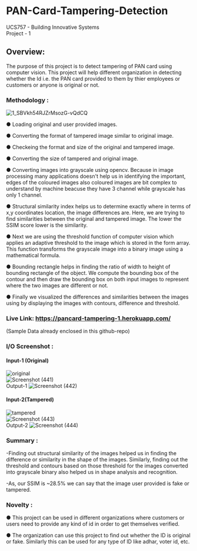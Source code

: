 # PAN-Card-Tampering-Detection #

UCS757 - Building Innovative Systems <br>
Project - 1 <br>

## Overview: ##
The purpose of this project is to detect tampering of PAN card using computer vision. This project will help different organization in detecting whether the Id i.e. the PAN card provided to them by thier employees or customers or anyone is original or not.

### Methodology : <br/> ###
![1_SBVkh54RJZrMsozG-vQdCQ](https://user-images.githubusercontent.com/48948891/134335724-93e8100e-0c52-4b9e-a1e9-0372769d1eb5.png)<br>

● Loading original and user provided images.<br>

● Converting the format of tampered image similar to original image.<br>

● Checkeing the format and size of the original and tampered image.<br>

● Converting the size of tampered and original image.<br>

● Converting images into grayscale using opencv. Because in image processing many applications doesn't help us in identifying the important, edges of the coloured images also coloured images are bit complex to understand by machine beacuse they have 3 channel while grayscale has only 1 channel.<br>

● Structural similarity index helps us to determine exactly where in terms of x,y coordinates location, the image differences are. Here, we are trying to find similarities between the original and tampered image. The lower the SSIM score lower is the similarity.<br>

● Next we are using the threshold function of computer vision which applies an adaptive threshold to the image which is stored in the form array. This function transforms the grayscale image into a binary image using a mathematical formula.<br>

● Bounding rectangle helps in finding the ratio of width to height of bounding rectangle of the object. We compute the bounding box of the contour and then draw the bounding box on both input images to represent where the two images are different or not.<br>

● Finally we visualized the differences and similarities between the images using by displaying the images with contours, difference and threshold.<br>

### Live Link: https://pancard-tampering-1.herokuapp.com/ ###
(Sample Data already enclosed in this github-repo)

### I/O Screenshot :<br/> ###
#### Input-1 (Original) ####
![original](https://user-images.githubusercontent.com/48948891/133932760-89f3f757-5551-4511-bc8b-7ecdc1397017.jpg)
<br>
![Screenshot (441)](https://user-images.githubusercontent.com/48948891/133932572-638b9c11-35b9-4d90-828f-421ce5624fea.png)
</br>
Output-1
![Screenshot (442)](https://user-images.githubusercontent.com/48948891/133932650-c126736b-77b7-4377-8e77-d755f3d939ba.png)
</br>
#### Input-2(Tampered) ####
![tampered](https://user-images.githubusercontent.com/48948891/133932765-19ee7aed-168e-4e10-b9f2-1ce5f4501c3f.jpg)
</br>
![Screenshot (443)](https://user-images.githubusercontent.com/48948891/133932678-064446c2-2f53-4188-89e0-9fac0302bb71.png)
</br>
Output-2
![Screenshot (444)](https://user-images.githubusercontent.com/48948891/133932696-8274d7ad-19ba-47f5-b7bb-55c73b9046b0.png)
</br>
### Summary :<br/> ###

-Finding out structural similarity of the images helped us in finding the difference or similarity in the shape of the images. Similarly, finding out the threshold and contours based on those threshold for the images converted into grayscale binary also helped us in shape analysis and recognition.<br>

-As, our SSIM is ~28.5% we can say that the image user provided is fake or tampered.<br>

### Novelty :<br/> ###
●	This project can be used in different organizations where customers or users need to provide any kind of id in order to get themselves verified.<br>

● The organization can use this project to find out whether the ID is original or fake. Similarly this can be used for any type of ID like adhar, voter id, etc.<br>



